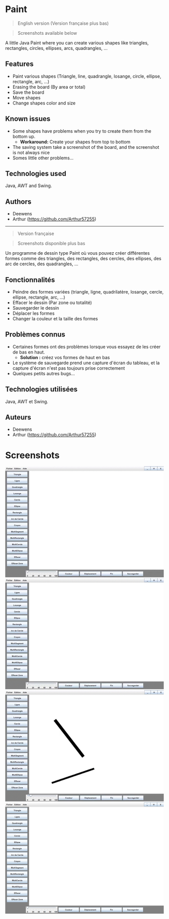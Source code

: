 # Paint

> English version (Version française plus bas)

> Screenshots available below

A little Java Paint where you can create various shapes like triangles, rectangles, circles, ellipses, arcs, quadrangles, ...

## Features

* Paint various shapes (Triangle, line, quadrangle, losange,  circle, ellipse, rectangle, arc, ...)
* Erasing the board (By area or total)
* Save the board
* Move shapes
* Change shapes color and size

## Known issues

* Some shapes have problems when you try to create them from the bottom up.
    - **Workaround:** Create your shapes from top to bottom
* The saving system take a screenshot of the board, and the screenshot is not always nice 
* Somes little other problems...

## Technologies used

Java, AWT and Swing.

## Authors

* Deewens
* Arthur (https://github.com/Arthur57255)

---

> Version française

> Screenshots disponible plus bas

Un programme de dessin type Paint où vous pouvez créer différentes formes comme des triangles, des rectangles, des cercles, des ellipses, des arc de cercles, des quadrangles, ...

## Fonctionnalités

* Peindre des formes variées (triangle, ligne, quadrilatère, losange, cercle, ellipse, rectangle, arc, ...)
* Effacer le dessin (Par zone ou totalité)
* Sauvegarder le dessin
* Déplacer les formes
* Changer la couleur et la taille des formes

## Problèmes connus

* Certaines formes ont des problèmes lorsque vous essayez de les créer de bas en haut.
    - **Solution :** créez vos formes de haut en bas
* Le système de sauvegarde prend une capture d'écran du tableau, et la capture d'écran n'est pas toujours prise correctement
* Quelques petits autres bugs...

## Technologies utilisées

Java, AWT et Swing.

## Auteurs

* Deewens
* Arthur (https://github.com/Arthur57255)

# Screenshots

![first](./img/dao_1.gif)
![second](./img/dao_2.gif)
![third](./img/dao_3.gif)
![last](./img/dao_white.png)
